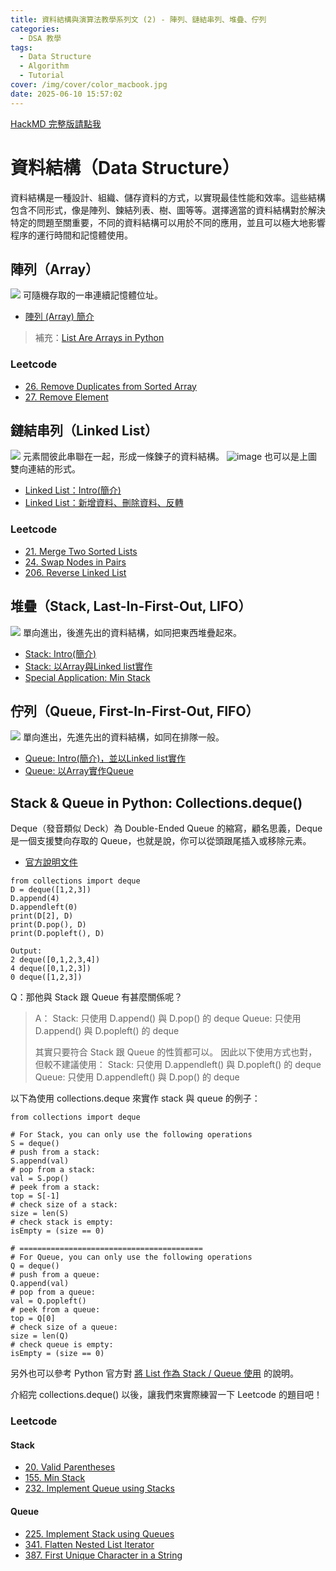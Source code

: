 ```yaml
---
title: 資料結構與演算法教學系列文 (2) - 陣列、鏈結串列、堆疊、佇列
categories:
  - DSA 教學
tags:
  - Data Structure
  - Algorithm
  - Tutorial
cover: /img/cover/color_macbook.jpg
date: 2025-06-10 15:57:02
---
```


[HackMD 完整版請點我](https://hackmd.io/KM8DV4vRSzSnm9z3HZCC5Q)


# 資料結構（Data Structure）
資料結構是一種設計、組織、儲存資料的方式，以實現最佳性能和效率。這些結構包含不同形式，像是陣列、鍊結列表、樹、圖等等。選擇適當的資料結構對於解決特定的問題至關重要，不同的資料結構可以用於不同的應用，並且可以極大地影響程序的運行時間和記憶體使用。

## 陣列（Array）
![](https://hackmd.io/_uploads/SJJ_pSKMa.png)
可隨機存取的一串連續記憶體位址。
- [陣列 (Array) 簡介](https://notfalse.net/15/array-intro)
> 補充：[List Are Arrays in Python](https://michaeliscoding.com/lists-are-arrays-in-python/)
### Leetcode
- [26. Remove Duplicates from Sorted Array](https://leetcode.com/problems/remove-duplicates-from-sorted-array/)
- [27. Remove Element](https://leetcode.com/problems/remove-element/description/)

## 鏈結串列（Linked List）
![](https://hackmd.io/_uploads/HkbKTHFG6.png)
元素間彼此串聯在一起，形成一條鍊子的資料結構。
![image](https://hackmd.io/_uploads/SkxzAOjQp.png)
也可以是上圖雙向連結的形式。

- [Linked List：Intro(簡介)](https://alrightchiu.github.io/SecondRound/linked-list-introjian-jie.html)
- [Linked List：新增資料、刪除資料、反轉](https://alrightchiu.github.io/SecondRound/linked-list-xin-zeng-zi-liao-shan-chu-zi-liao-fan-zhuan.html)

### Leetcode
- [21. Merge Two Sorted Lists](https://leetcode.com/problems/merge-two-sorted-lists/)
- [24. Swap Nodes in Pairs](https://leetcode.com/problems/swap-nodes-in-pairs/)
- [206. Reverse Linked List](https://leetcode.com/problems/reverse-linked-list/)

## 堆疊（Stack, Last-In-First-Out, LIFO）
![](https://hackmd.io/_uploads/BkdcTSFMp.png)
單向進出，後進先出的資料結構，如同把東西堆疊起來。
- [Stack: Intro(簡介)](https://alrightchiu.github.io/SecondRound/stack-introjian-jie.html)
- [Stack: 以Array與Linked list實作](https://alrightchiu.github.io/SecondRound/stack-yi-arrayyu-linked-listshi-zuo.html)
- [Special Application: Min Stack](https://alrightchiu.github.io/SecondRound/stack-neng-gou-zai-o1qu-de-zui-xiao-zhi-de-minstack.html)

## 佇列（Queue, First-In-First-Out, FIFO）
![](https://hackmd.io/_uploads/H1tjpHFM6.png)
單向進出，先進先出的資料結構，如同在排隊一般。

- [Queue: Intro(簡介)，並以Linked list實作](https://alrightchiu.github.io/SecondRound/queue-introjian-jie-bing-yi-linked-listshi-zuo.html)
- [Queue: 以Array實作Queue](https://alrightchiu.github.io/SecondRound/queue-yi-arrayshi-zuo-queue.html)

## Stack & Queue in Python: Collections.deque()
Deque（發音類似 Deck）為 Double-Ended Queue 的縮寫，顧名思義，Deque 是一個支援雙向存取的 Queue，也就是說，你可以從頭跟尾插入或移除元素。
 - [官方說明文件](https://docs.python.org/zh-tw/3/library/collections.html#collections.deque)

```python=
from collections import deque
D = deque([1,2,3])
D.append(4)
D.appendleft(0)
print(D[2], D)
print(D.pop(), D)
print(D.popleft(), D)
```
```
Output:
2 deque([0,1,2,3,4])
4 deque([0,1,2,3])
0 deque([1,2,3])
```
Q：那他與 Stack 跟 Queue 有甚麼關係呢？
> A：
> Stack: 只使用 D.append() 與 D.pop() 的 deque
> Queue: 只使用 D.append() 與 D.popleft() 的 deque
>
> 其實只要符合 Stack 跟 Queue 的性質都可以。
> 因此以下使用方式也對，但較不建議使用：
> Stack: 只使用 D.appendleft() 與 D.popleft() 的 deque
> Queue: 只使用 D.appendleft() 與 D.pop() 的 deque

以下為使用 collections.deque 來實作 stack 與 queue 的例子：
```python=
from collections import deque

# For Stack, you can only use the following operations
S = deque()
# push from a stack:
S.append(val)
# pop from a stack:
val = S.pop()
# peek from a stack:
top = S[-1]
# check size of a stack:
size = len(S)
# check stack is empty:
isEmpty = (size == 0)

# =========================================
# For Queue, you can only use the following operations
Q = deque()
# push from a queue: 
Q.append(val)
# pop from a queue:
val = Q.popleft()
# peek from a queue:
top = Q[0]
# check size of a queue:
size = len(Q)
# check queue is empty:
isEmpty = (size == 0)
```
另外也可以參考 Python 官方對 [將 List 作為 Stack / Queue 使用](https://docs.python.org/zh-tw/3/tutorial/datastructures.html#using-lists-as-stacks) 的說明。

介紹完 collections.deque() 以後，讓我們來實際練習一下 Leetcode 的題目吧！

### Leetcode
#### Stack
- [20. Valid Parentheses](https://leetcode.com/problems/valid-parentheses/)
- [155. Min Stack](https://leetcode.com/problems/min-stack/description/)
- [232. Implement Queue using Stacks](https://leetcode.com/problems/implement-queue-using-stacks/)

#### Queue
- [225. Implement Stack using Queues](https://leetcode.com/problems/implement-stack-using-queues/)
- [341. Flatten Nested List Iterator](https://leetcode.com/problems/flatten-nested-list-iterator/)
- [387. First Unique Character in a String](https://leetcode.com/problems/first-unique-character-in-a-string/)


